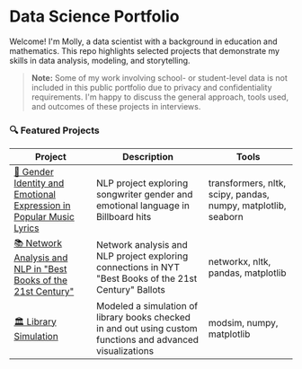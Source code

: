 # Data Science Portfolio

Welcome! I'm Molly, a data scientist with a background in education and mathematics. This repo highlights selected projects that demonstrate my skills in data analysis, modeling, and storytelling.

> **Note:** Some of my work involving school- or student-level data is not included in this public portfolio due to privacy and confidentiality requirements. I'm happy to discuss the general approach, tools used, and outcomes of these projects in interviews.


### 🔍 Featured Projects

| Project | Description | Tools |
|--------|-------------|-------|
| [🎵 Gender Identity and Emotional Expression in Popular Music Lyrics](./sentiment_analysis_lyrics/) | NLP project exploring songwriter gender and emotional language in Billboard hits |  transformers, nltk, scipy, pandas, numpy, matplotlib, seaborn |
| [📚 Network Analysis and NLP in "Best Books of the 21st Century"](./network_analysis_books/) | Network analysis and NLP project exploring connections in NYT "Best Books of the 21st Century" Ballots | networkx, nltk, pandas, matplotlib |
| [🏛️ Library Simulation](./simulation_library/) | Modeled a simulation of library books checked in and out using custom functions and advanced visualizations | modsim, numpy, matplotlib |
